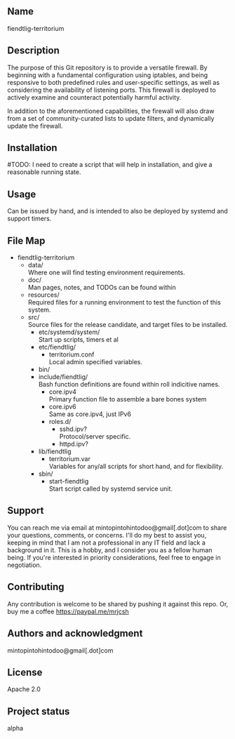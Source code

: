 ## Name
fiendtlig-territorium

## Description
The purpose of this Git repository is to provide a versatile firewall. By
beginning with a fundamental configuration using iptables, and being responsive
to both predefined rules and user-specific settings, as well as considering
the availability of listening ports. This firewall is deployed to actively
examine and counteract potentially harmful activity.

In addition to the aforementioned capabilities, the firewall will also draw
from a set of community-curated lists to update filters, and dynamically update
the firewall.

## Installation
#TODO: I need to create a script that will help in installation, and give a reasonable running state.

## Usage
Can be issued by hand, and is intended to also be deployed by systemd and
support timers.

## File Map
- fiendtlig-territorium
  - data/<br>Where one will find testing environment requirements.
  - doc/<br>Man pages, notes, and TODOs can be found within
  - resources/<br>Required files for a running environment to test the function of this system.
  - src/<br>Source files for the release candidate, and target files to be installed.
    - etc/systemd/system/<br>Start up scripts, timers et al
    - etc/fiendtlig/
      - territorium.conf<br>Local admin specified variables.
    - bin/
    - include/fiendtlig/<br>Bash function definitions are found within roll indicitive names.
      - core.ipv4<br>Primary function file to assemble a bare bones system
      - core.ipv6<br>Same as core.ipv4, just IPv6
      - roles.d/
        - sshd.ipv?<br>Protocol/server specific.
        - httpd.ipv?
    - lib/fiendtlig
      - territorium.var<br>Variables for any/all scripts for short hand, and for flexibility.
    - sbin/
      - start-fiendtlig<br>Start script called by systemd service unit.
## Support
You can reach me via email at mintopintohintodoo@gmail[.dot]com to share your
questions, comments, or concerns. I'll do my best to assist you, keeping in mind
that I am not a professional in any IT field and lack a background in it. This
is a hobby, and I consider you as a fellow human being. If you're interested in
priority considerations, feel free to engage in negotiation.

## Contributing
Any contribution is welcome to be shared by pushing it against this repo.
Or, buy me a coffee https://paypal.me/mrjcsh

## Authors and acknowledgment
mintopintohintodoo@gmail[.dot]com

## License
Apache 2.0

## Project status
alpha